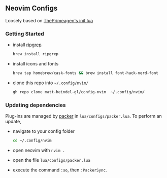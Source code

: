 ## Neovim Configs

Loosely based on [ThePrimeagen's init.lua](https://github.com/ThePrimeagen/init.lua)

### Getting Started

- install [ripgrep](https://github.com/BurntSushi/ripgrep)

  ```bash
  brew install ripgrep
  ```

- install icons and fonts

  ```bash
  brew tap homebrew/cask-fonts && brew install font-hack-nerd-font
  ```

- clone this repo into `~/.config/nvim/`

  ```bash
  gh repo clone matt-heindel-gl/config-nvim  ~/.config/nvim/
  ```

### Updating dependencies

Plug-ins are managed by [packer](https://github.com/wbthomason/packer.nvim) in `lua/configs/packer.lua`. To perform an update, 

- navigate to your config folder

  ```bash
  cd ~/.config/nvim
  ```

- open neovim with `nvim .`
- open the file `lua/configs/packer.lua`
- execute the command `:so`, then `:PackerSync`.
